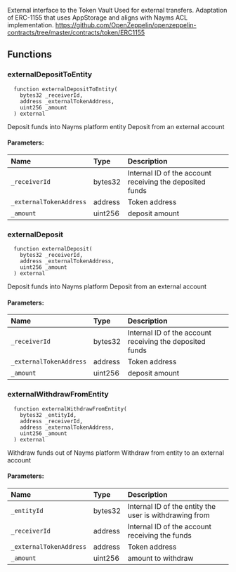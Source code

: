 External interface to the Token Vault
Used for external transfers. Adaptation of ERC-1155 that uses AppStorage and aligns with Nayms ACL implementation.
     https://github.com/OpenZeppelin/openzeppelin-contracts/tree/master/contracts/token/ERC1155
## Functions
### externalDepositToEntity
```solidity
  function externalDepositToEntity(
    bytes32 _receiverId,
    address _externalTokenAddress,
    uint256 _amount
  ) external
```
Deposit funds into Nayms platform entity
Deposit from an external account
#### Parameters:
| Name | Type | Description                                                          |
| :--- | :--- | :------------------------------------------------------------------- |
|`_receiverId` | bytes32 | Internal ID of the account receiving the deposited funds
|`_externalTokenAddress` | address | Token address
|`_amount` | uint256 | deposit amount
### externalDeposit
```solidity
  function externalDeposit(
    bytes32 _receiverId,
    address _externalTokenAddress,
    uint256 _amount
  ) external
```
Deposit funds into Nayms platform
Deposit from an external account
#### Parameters:
| Name | Type | Description                                                          |
| :--- | :--- | :------------------------------------------------------------------- |
|`_receiverId` | bytes32 | Internal ID of the account receiving the deposited funds
|`_externalTokenAddress` | address | Token address
|`_amount` | uint256 | deposit amount
### externalWithdrawFromEntity
```solidity
  function externalWithdrawFromEntity(
    bytes32 _entityId,
    address _receiverId,
    address _externalTokenAddress,
    uint256 _amount
  ) external
```
Withdraw funds out of Nayms platform
Withdraw from entity to an external account
#### Parameters:
| Name | Type | Description                                                          |
| :--- | :--- | :------------------------------------------------------------------- |
|`_entityId` | bytes32 | Internal ID of the entity the user is withdrawing from
|`_receiverId` | address | Internal ID of the account receiving the funds
|`_externalTokenAddress` | address | Token address
|`_amount` | uint256 | amount to withdraw

